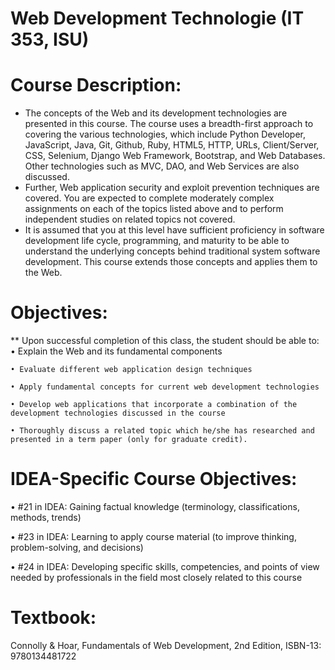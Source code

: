 
# Web Development Technologie (IT 353, ISU)

# Course Description:

* The concepts of the Web and its development technologies are presented in this course. The course uses a breadth-first approach to covering the various technologies, which  include Python Developer, JavaScript, Java, Git, Github, Ruby, HTML5, HTTP, URLs, Client/Server, CSS, Selenium, Django Web Framework, Bootstrap, and Web Databases. Other   technologies such as MVC, DAO, and Web Services are also discussed. 
* Further, Web application security and exploit prevention techniques are covered. You are expected to complete moderately complex assignments on each of the topics listed above and to perform independent studies on related topics not covered.
* It is assumed that you at this level have sufficient proficiency in software development life cycle, programming, and maturity to be able to understand the underlying 
  concepts behind traditional system software development. This course extends those concepts and applies them to the Web.
  
  
# Objectives:
  ** Upon successful completion of this class, the student should be able to:
    • Explain the Web and its fundamental components
    
    • Evaluate different web application design techniques
    
    • Apply fundamental concepts for current web development technologies
    
    • Develop web applications that incorporate a combination of the development technologies discussed in the course
    
    • Thoroughly discuss a related topic which he/she has researched and presented in a term paper (only for graduate credit).
    
# IDEA-Specific Course Objectives:

  • #21 in IDEA: Gaining factual knowledge (terminology, classifications, methods, trends)
  
  • #23 in IDEA: Learning to apply course material (to improve thinking, problem-solving, and decisions)  
  
  • #24 in IDEA: Developing specific skills, competencies, and points of view needed by professionals in the field most closely related to this course

# Textbook:

Connolly & Hoar, Fundamentals of Web Development, 2nd Edition, ISBN-13: 9780134481722
